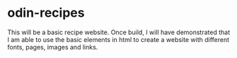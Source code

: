 # odin-recipes

This will be a basic recipe website. Once build, I will have demonstrated that
I am able to use the basic elements in html to create a website with different fonts,
pages, images and links.
